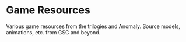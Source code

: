 # Game Resources

Various game resources from the trilogies and Anomaly. Source models, animations, etc. from GSC and beyond.

